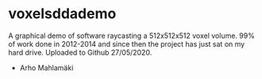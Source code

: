 # voxelsddademo
A graphical demo of software raycasting a 512x512x512 voxel volume.
99% of work done in 2012-2014 and since then the project has just sat on my hard drive.
Uploaded to Github 27/05/2020.
- Arho Mahlamäki
